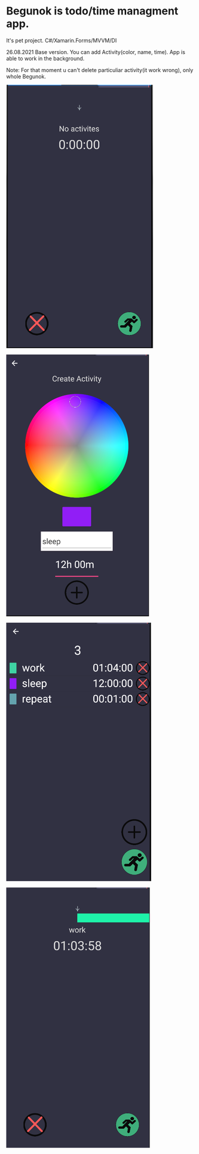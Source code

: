 # Begunok is todo/time managment app.
It's pet project. C#/Xamarin.Forms/MVVM/DI

26.08.2021
Base version. You can add Activity(color, name, time). App is able to work in the background.

Note: For that moment u can't delete particuliar activity(it work wrong), only whole Begunok.

![Image1](img/test1.png)

![Image2](img/test3.png)

![Image3](img/test4.png)

![Image4](img/test5.png)

